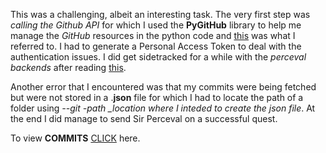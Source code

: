 
This was a challenging, albeit an interesting task. The very first step was *calling the Github API* for which 
I used the **PyGitHub** library to help me manage the *GitHub* resources in the python code and [this](https://github.com/PyGithub/PyGithub/blob/master/README.md)
was what I referred to. I had to generate a Personal Access Token to deal with the authentication issues. 
I did get sidetracked for a while with the *perceval backends* after reading [this](https://github.com/chaoss/grimoirelab-tutorial/blob/master/perceval/git.md).

Another error that I encountered was that my commits were being fetched but were not stored in a .**json** file for which I had to locate the path of a folder using *--git -path _location where I inteded to create the json file*.
At the end I did manage to send Sir Perceval on a successful quest.

To view **COMMITS** [CLICK]() here.
